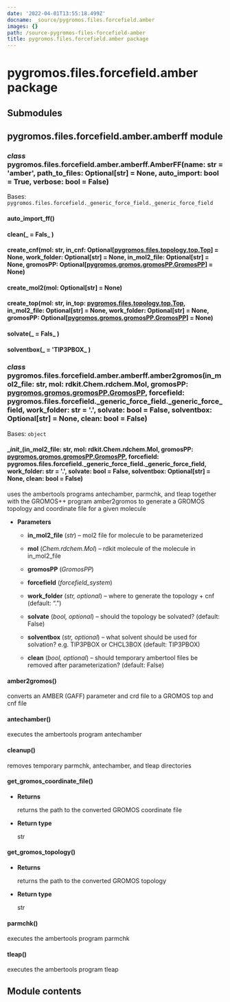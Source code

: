 ```yaml
---
date: '2022-04-01T13:55:18.499Z'
docname: _source/pygromos.files.forcefield.amber
images: {}
path: /source-pygromos-files-forcefield-amber
title: pygromos.files.forcefield.amber package
---
```


# pygromos.files.forcefield.amber package

## Submodules

## pygromos.files.forcefield.amber.amberff module


### _class_ pygromos.files.forcefield.amber.amberff.AmberFF(name: str = 'amber', path_to_files: Optional[str] = None, auto_import: bool = True, verbose: bool = False)
Bases: `pygromos.files.forcefield._generic_force_field._generic_force_field`


#### auto_import_ff()

#### clean(_ = Fals_ )

#### create_cnf(mol: str, in_cnf: Optional[[pygromos.files.topology.top.Top](#pygromos.files.topology.top.Top)] = None, work_folder: Optional[str] = None, in_mol2_file: Optional[str] = None, gromosPP: Optional[[pygromos.gromos.gromosPP.GromosPP](#pygromos.gromos.gromosPP.GromosPP)] = None)

#### create_mol2(mol: Optional[str] = None)

#### create_top(mol: str, in_top: [pygromos.files.topology.top.Top](#pygromos.files.topology.top.Top), in_mol2_file: Optional[str] = None, work_folder: Optional[str] = None, gromosPP: Optional[[pygromos.gromos.gromosPP.GromosPP](#pygromos.gromos.gromosPP.GromosPP)] = None)

#### solvate(_ = Fals_ )

#### solventbox(_ = 'TIP3PBOX_ )

### _class_ pygromos.files.forcefield.amber.amberff.amber2gromos(in_mol2_file: str, mol: rdkit.Chem.rdchem.Mol, gromosPP: [pygromos.gromos.gromosPP.GromosPP](#pygromos.gromos.gromosPP.GromosPP), forcefield: pygromos.files.forcefield._generic_force_field._generic_force_field, work_folder: str = '.', solvate: bool = False, solventbox: Optional[str] = None, clean: bool = False)
Bases: `object`


#### \__init__(in_mol2_file: str, mol: rdkit.Chem.rdchem.Mol, gromosPP: [pygromos.gromos.gromosPP.GromosPP](#pygromos.gromos.gromosPP.GromosPP), forcefield: pygromos.files.forcefield._generic_force_field._generic_force_field, work_folder: str = '.', solvate: bool = False, solventbox: Optional[str] = None, clean: bool = False)
uses the ambertools programs antechamber, parmchk, and tleap together with
the GROMOS++ program amber2gromos to generate a GROMOS topology and coordinate file
for a given molecule


* **Parameters**

    
    * **in_mol2_file** (*str*) – mol2 file for molecule to be parameterized


    * **mol** (*Chem.rdchem.Mol*) – rdkit molecule of the molecule in in_mol2_file


    * **gromosPP** (*GromosPP*)


    * **forcefield** (*forcefield_system*)


    * **work_folder** (*str, optional*) – where to generate the topology + cnf (default: “.”)


    * **solvate** (*bool, optional*) – should the topology be solvated? (default: False)


    * **solventbox** (*str, optional*) – what solvent should be used for solvation? e.g. TIP3PBOX or CHCL3BOX (default: TIP3PBOX)


    * **clean** (*bool, optional*) – should temporary ambertool files be removed after parameterization? (default: False)



#### amber2gromos()
converts an AMBER (GAFF) parameter and crd file to a GROMOS top and cnf file


#### antechamber()
executes the ambertools program antechamber


#### cleanup()
removes temporary parmchk, antechamber, and tleap directories


#### get_gromos_coordinate_file()

* **Returns**

    returns the path to the converted GROMOS coordinate file



* **Return type**

    str



#### get_gromos_topology()

* **Returns**

    returns the path to the converted GROMOS topology



* **Return type**

    str



#### parmchk()
executes the ambertools program parmchk


#### tleap()
executes the ambertools program tleap

## Module contents
